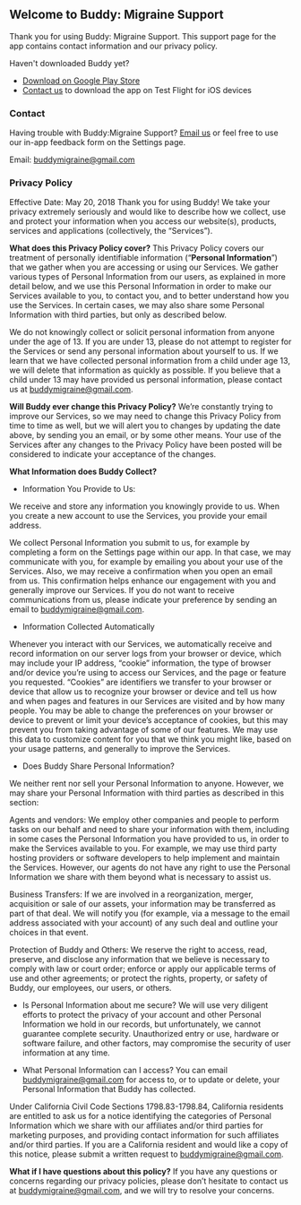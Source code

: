 ## Welcome to Buddy: Migraine Support

Thank you for using Buddy: Migraine Support. This support page for the app contains contact information and our privacy policy.

Haven't downloaded Buddy yet?

- [Download on Google Play Store](https://play.google.com/store/apps/details?id=com.buddytheapp.buddy)
- [Contact us](mailto:buddymigraine@gmail.com) to download the app on Test Flight for iOS devices

### Contact
Having trouble with Buddy:Migraine Support? [Email us](mailto:buddymigraine@gmail.com) or feel free to use our in-app feedback form on the Settings page. 

Email: buddymigraine@gmail.com

### Privacy Policy
Effective Date: May 20, 2018
Thank you for using Buddy! We take your privacy extremely seriously and would like to describe how we collect, use and protect your information when you access our website(s), products, services and applications (collectively, the “Services”).

**What does this Privacy Policy cover?** 
This Privacy Policy covers our treatment of personally identifiable information (“**Personal Information**”) that we gather when you are accessing or using our Services. We gather various types of Personal Information from our users, as explained in more detail below, and we use this Personal Information in order to make our Services available to you, to contact you, and to better understand how you use the Services. In certain cases, we may also share some Personal Information with third parties, but only as described below.

We do not knowingly collect or solicit personal information from anyone under the age of 13. If you are under 13, please do not attempt to register for the Services or send any personal information about yourself to us. If we learn that we have collected personal information from a child under age 13, we will delete that information as quickly as possible. If you believe that a child under 13 may have provided us personal information, please contact us at buddymigraine@gmail.com.

**Will Buddy ever change this Privacy Policy?**
We’re constantly trying to improve our Services, so we may need to change this Privacy Policy from time to time as well, but we will alert you to changes by updating the date above, by sending you an email, or by some other means. Your use of the Services after any changes to the Privacy Policy have been posted will be considered to indicate your acceptance of the changes.

**What Information does Buddy Collect?**
- Information You Provide to Us:

We receive and store any information you knowingly provide to us. When you create a new account to use the Services, you provide your email address.

We collect Personal Information you submit to us, for example by completing a form on the Settings page within our app. In that case, we may communicate with you, for example by emailing you about your use of the Services. Also, we may receive a confirmation when you open an email from us. This confirmation helps enhance our engagement with you and generally improve our Services. If you do not want to receive communications from us, please indicate your preference by sending an email to buddymigraine@gmail.com.

- Information Collected Automatically

Whenever you interact with our Services, we automatically receive and record information on our server logs from your browser or device, which may include your IP address, “cookie” information, the type of browser and/or device you’re using to access our Services, and the page or feature you requested. “Cookies” are identifiers we transfer to your browser or device that allow us to recognize your browser or device and tell us how and when pages and features in our Services are visited and by how many people. You may be able to change the preferences on your browser or device to prevent or limit your device’s acceptance of cookies, but this may prevent you from taking advantage of some of our features. We may use this data to customize content for you that we think you might like, based on your usage patterns, and generally to improve the Services.

- Does Buddy Share Personal Information?

We neither rent nor sell your Personal Information to anyone. However, we may share your Personal Information with third parties as described in this section:

Agents and vendors: We employ other companies and people to perform tasks on our behalf and need to share your information with them, including in some cases the Personal Information you have provided to us, in order to make the Services available to you. For example, we may use third party hosting providers or software developers to help implement and maintain the Services. However, our agents do not have any right to use the Personal Information we share with them beyond what is necessary to assist us.

Business Transfers: If we are involved in a reorganization, merger, acquisition or sale of our assets, your information may be transferred as part of that deal. We will notify you (for example, via a message to the email address associated with your account) of any such deal and outline your choices in that event.

Protection of Buddy and Others: We reserve the right to access, read, preserve, and disclose any information that we believe is necessary to comply with law or court order; enforce or apply our applicable terms of use and other agreements; or protect the rights, property, or safety of Buddy, our employees, our users, or others.

- Is Personal Information about me secure?
We will use very diligent efforts to protect the privacy of your account and other Personal Information we hold in our records, but unfortunately, we cannot guarantee complete security. Unauthorized entry or use, hardware or software failure, and other factors, may compromise the security of user information at any time.

- What Personal Information can I access?
You can email buddymigraine@gmail.com for access to, or to update or delete, your Personal Information that Buddy has collected.

Under California Civil Code Sections 1798.83-1798.84, California residents are entitled to ask us for a notice identifying the categories of Personal Information which we share with our affiliates and/or third parties for marketing purposes, and providing contact information for such affiliates and/or third parties. If you are a California resident and would like a copy of this notice, please submit a written request to buddymigraine@gmail.com.

**What if I have questions about this policy?**
If you have any questions or concerns regarding our privacy policies, please don’t hesitate to contact us at buddymigraine@gmail.com, and we will try to resolve your concerns.
